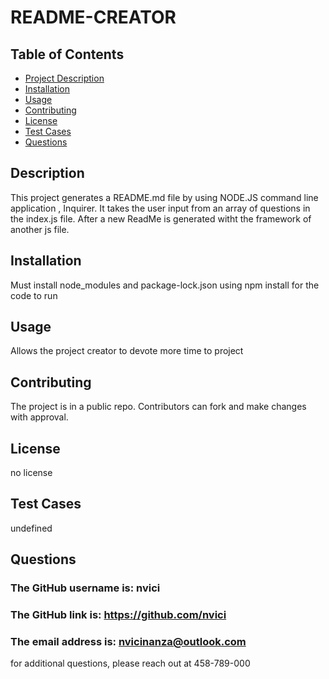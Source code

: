  # README-CREATOR
  
  ## Table of Contents
  - [Project Description](#description)
  - [Installation](#installation)
  - [Usage](#usage)
  - [Contributing](#contributing)
  - [License](#license)
  - [Test Cases](#tests)
  - [Questions](#questions)
  ## Description
  This project generates a README.md file by using NODE.JS command  line application ,  Inquirer. It takes the user input from  an array of questions in the index.js file. After a new ReadMe is generated witht the framework of another js file.
  ## Installation
  Must install node_modules and package-lock.json using npm install for the code to run
  ## Usage
  Allows the project creator to devote more time to project
  ## Contributing
  The project is in a public repo. Contributors can fork and make 
changes with approval.
  ## License
  no license
  ## Test Cases
  undefined
  ## Questions
  ### The GitHub username is: nvici
  ### The GitHub link is: https://github.com/nvici
  ### The email address is: nvicinanza@outlook.com
  for additional questions, please reach out at 458-789-000

